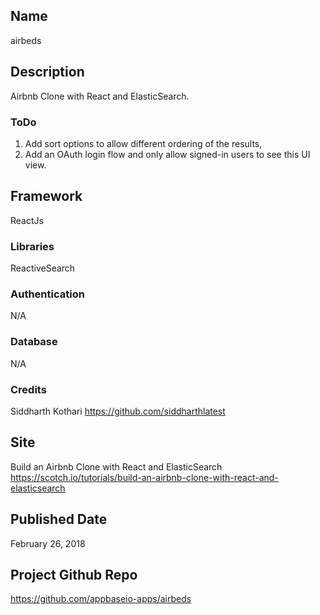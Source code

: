 ## Name
airbeds

## Description
Airbnb Clone with React and ElasticSearch.

### ToDo
1. Add sort options to allow different ordering of the results,
2. Add an OAuth login flow and only allow signed-in users to see this UI view.

## Framework
ReactJs

### Libraries
ReactiveSearch

### Authentication
N/A

### Database
N/A

### Credits
Siddharth Kothari
https://github.com/siddharthlatest

## Site
Build an Airbnb Clone with React and ElasticSearch
https://scotch.io/tutorials/build-an-airbnb-clone-with-react-and-elasticsearch

## Published Date
February 26, 2018

## Project Github Repo
https://github.com/appbaseio-apps/airbeds
